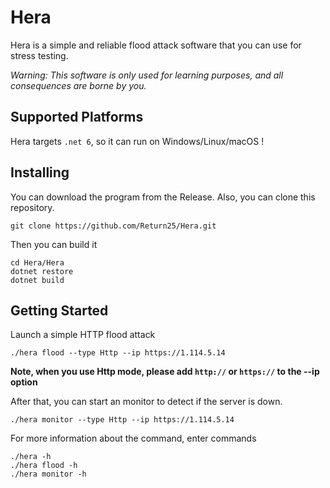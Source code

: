 # Hera

Hera is a simple and reliable flood attack software that you can use for stress testing.

*Warning: This software is only used for learning purposes, and all consequences are borne by you.*

## Supported Platforms

Hera targets `.net 6`, so it can run on Windows/Linux/macOS !

## Installing

You can download the program from the Release. Also, you can clone this repository.

```
git clone https://github.com/Return25/Hera.git
```

Then you can build it

```
cd Hera/Hera
dotnet restore
dotnet build
```

## Getting Started

Launch a simple HTTP flood attack

```
./hera flood --type Http --ip https://1.114.5.14
```

**Note, when you use Http mode, please add `http://` or `https://` to the --ip option**

After that, you can start an monitor to detect if the server is down.

```
./hera monitor --type Http --ip https://1.114.5.14
```

For more information about the command, enter commands
```
./hera -h
./hera flood -h
./hera monitor -h
```
